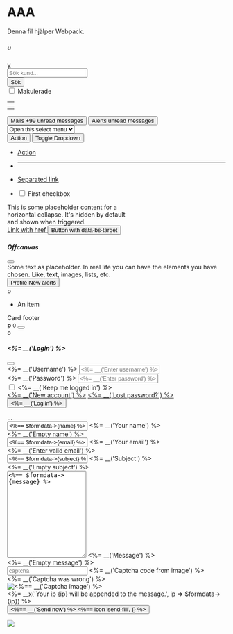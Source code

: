 # AAA

Denna fil hjälper Webpack.
<script>
const myModal = new bootstrap.Modal('#universalmodal');
myModal.show();
</script>
<div class="row row-cols-1 row-cols-md-3 g-4 g-0 gap-0 row-gap-3">
  <div class="col-md-5 alert alert-light">
    <div class="card h-100 alert-danger">
      <h5 class="card-header orange border-0">u</h5>
      <div class="card-body m-0 p-2 input-group gx-0 gy-2 gap-2 mb-1 gx-2">
        <a class="badge rounded-pill text-bg-primary" href="/fortnox/work">y</a>
        <form name="searchcustomer" method="post" action="customer/">
          <input type="hidden" name="what" value="customer" />
          <div class="form-group row">
            <div class="custom-control custom-control-inline col-xl-5 text-primary">
              <input class="form-control" type="text" name="searchterm" value="" placeholder="Sök kund..." />
            </div>
            <div class="custom-control custom-control-inline col-2 col-lg-2">
              <input class="form-control btn btn-primary btn-sm rounded-lg" type="submit" value="Sök" />
            </div>
            <div class="form-check form-check-inline mx-2 pt-2 col-xl-2">
              <input class="form-check-input" type="checkbox" id="makulerade" name="makulerade" value="1" />
              <label class="form-check-label" for="makulerade">Makulerade</label>
            </div>
          </div>
        </form>
      </div>
    </div>
  </div>
</div>
<table id="invoices" class="table table-sm table-striped translate-middle-y">
  <thead class="end-0 bottom-0">
    <tr><th></th></tr>
  </thead>
  <tbody>
    <tr><td></td></tr>
  </tbody>
</table>

<button type="button" class="btn btn-primary position-relative">
Mails <span class="position-absolute top-0 start-100 translate-middle badge rounded-pill bg-secondary">+99 <span class="visually-hidden">unread messages</span></span>
</button>

<button type="button" class="btn btn-primary position-relative">
Alerts <span class="position-absolute top-0 start-100 translate-middle badge border border-light rounded-circle bg-danger p-2"><span class="visually-hidden">unread messages</span></span>
</button>


<select class="form-select form-select-sm" aria-label="Small select example">
  <option selected>Open this select menu</option>
  <option value="1">One</option>
</select>
<div class="btn-group d-block">
  <button type="button" class="btn btn-outline-primary">Action</button>
  <button type="button" class="btn btn-outline-primary dropdown-toggle dropdown-toggle-split" data-bs-toggle="dropdown" aria-expanded="false">
    <span class="visually-hidden">Toggle Dropdown</span>
  </button>
  <ul class="dropdown-menu p-2 px-2">
    <li><a class="dropdown-item" href="#">Action</a></li>
    <li><hr class="dropdown-divider mx-0"></li>
    <li><a class="dropdown-item" href="#">Separated link</a></li>
  </ul>
</div>
<ul class="list-group">
  <li class="list-group-item d-flex">
    <input class="form-check-input me-1" type="checkbox" value="" id="firstCheckboxStretched">
    <label class="form-check-label stretched-link w-auto flex-grow-1" for="firstCheckboxStretched">First checkbox</label>
  </li>
</ul>
<div class="collapse collapse-horizontal" id="collapseWidthExample">
    <div class="card card-body text-bg-danger" style="width: 300px;">
      This is some placeholder content for a horizontal collapse. It's hidden by default and shown when triggered.
    </div>
</div>
<a class="btn btn-primary" data-bs-toggle="offcanvas" href="#offcanvasExample" role="button" aria-controls="offcanvasExample">
  Link with href
</a>
<button class="btn btn-primary" type="button" data-bs-toggle="offcanvas" data-bs-target="#offcanvasExample" aria-controls="offcanvasExample">
  Button with data-bs-target
</button>

<div class="offcanvas offcanvas-start" tabindex="-1" id="offcanvasExample" aria-labelledby="offcanvasExampleLabel">
  <div class="offcanvas-header clearfix col-md-2">
    <h5 class="offcanvas-title bg-primary" id="offcanvasExampleLabel">Offcanvas</h5>
    <button type="button" class="btn-close" data-bs-dismiss="offcanvas" aria-label="Close"></button>
  </div>
  <div class="offcanvas-body">
    <div>
      Some text as placeholder. In real life you can have the elements you have chosen. Like, text, images, lists, etc.
    </div>
  </div>
</div>
<button type="button" class="btn btn-primary position-relative text-end">
  Profile
  <span class="position-absolute top-0 start-100 translate-middle p-2 bg-danger border border-light
badge rounded-pill rounded-circle">
    <span class="visually-hidden">New alerts</span>
  </span>
</button>

<div class="card" style="width: 18rem;">
  <div class="card-header top-50 me-2">p</div>
  <ul class="list-group list-group-flush">
    <li class="list-group-item fw-bold">An item</li>
  </ul>
  <div class="card-footer bg-warning text-dark">
    Card footer
  </div>
</div>

<div class="toast bg-light show" role="alert" data-bs-animation="true" data-bs-delay="3000" aria-live="assertive" aria-atomic="true">
  <div class="toast-header col">
    <strong class="me-auto toast-title bg-danger">p</strong>
    <small class="text-body-secondary toast-time mx-1">0</small>
    <button type="button" class="btn-close" data-bs-dismiss="toast" aria-label="<%== __('Close') %>"></button>
  </div>
  <div class="toast-body bg-success text-white" onclick="sprintf('Hi %.2f', 3.141); alert(shortbytes(12234556));">o
  </div>
</div>
<script>
  var data = [
    { name: { first: 'Josh', last: 'Jones' }, age: 30 },
    { name: { first: 'Carlos', last: 'Jacques' }, age: 19 },
    { name: { first: 'Carlos', last: 'Dante' }, age: 23 }
  ];
  data.sortBy('age');
</script>
<form action="/login" id="loginform" method="post" data-method="post" class="modal-content">
  <input type="hidden" name="test" value="get_login_like" />
  <div class="modal-header">
    <h5 class="modal-title mr-auto" id="modaltitle"><%= __('Login') %></h5>
    <button type="button" class="btn-close" data-bs-dismiss="modal" aria-label="<%= __('Close') %>"></button>
  </div>
  <div class="modal-body">
    <div class="form-group col-md-6">
      <div class="alert alert-light" role="alert" id="loginalert"></div>
      <label for="username"><%= __('Username') %></label>
      <input type="text" class="form-control" name="username" id="username" placeholder="<%= __('Enter username') %>" autocomplete="username" />
    </div>
    <div class="form-group col-md-6">
      <label for="password"><%= __('Password') %></label>
      <input type="password" class="form-control" name="password" id="password" placeholder="<%= __('Enter password') %>" autocomplete="current-password" />
    </div>
    <div class="form-check my-3 col-md-12">
      <input type="checkbox" class="form-check-input" name="rememberme" id="rememberme" />
      <label class="form-check-label" for="rememberme"><%= __('Keep me logged in') %></label>
    </div>
  </div>
  <div class="modal-footer">
    <div class="row">
      <div class="col-sm-9">
        <a href="/user/register.html" class="btn btn-primary"><%= __('New account') %></a>
        <a href="/login/lostpassword.html" class="btn btn-primary"><%= __('Lost password?') %></a>
      </div>
      <div class="col-sm-3">
        <button type="submit" id="submitlogin" class="btn btn-primary"><%= __('Log in') %></button>
      </div>
    </div>
  </div>
</form>
<div class="d-flex justify-content-between">...</div>
<div class="row">
  <div class="col-md-8" id="compose">
    <form class="row g-3 needs-validation" id="contactform" method="post">
      <div class="form-floating mb-3 col-md-6">
        <input type="text" class="form-control<%= $valid->{name} %>" id="name" name="name" value="<%== $formdata->{name} %>" placeholder="<%= __('Your name') %>" aria-describedby="name invalidname">
        <label for="name" class="form-label"><%= __('Your name') %></label>
        <div id="invalidname" class="invalid-feedback"><%= __('Empty name') %></div>
      </div>
      <div class="form-floating mb-3 col-md-6">
        <input type="email" class="form-control<%= $valid->{email} %>" id="email" name="email" value="<%== $formdata->{email} %>" placeholder="me@example.com" aria-describedby="email invalidemail">
        <label for="email" class="form-label"><%= __('Your email') %></label>
        <div id="invalidemail" class="invalid-feedback"><%= __('Enter valid email') %></div>
      </div>
      <div class="form-floating mb-3 col-md-12">
        <input type="text" class="form-control<%= $valid->{subject} %>" id="subject" name="subject" value="<%== $formdata->{subject} %>" placeholder="<%= __('Subject') %>" aria-describedby="invalidsubject">
        <label for="subject" class="form-label"><%= __('Subject') %></label>
        <div id="invalidsubject" class="invalid-feedback"><%= __('Empty subject') %></div>
      </div>
      <div class="form-floating mb-3 col-md-12 sgrow-wrap">
        <textarea class="form-control<%= $valid->{message} %>" placeholder="<%= __('Message') %>" id="message" name="message" style="height: 200px" aria-describedby="invalidmessage"><%== $formdata->{message} %></textarea>
        <label for="message"><%= __('Message') %></label>
        <div id="invalidmessage" class="invalid-feedback"><%= __('Empty message') %></div>
      </div>
      <div class="form-floating mb-3 col-md-6">
        <input type="text" class="form-control<%= $valid->{captcha} %>" id="captcha" name="captcha" placeholder="captcha" aria-describedby="invalidcaptcha" />
        <label for="captcha" class="form-label"><%= __('Captcha code from image') %></label>
        <div id="invalidcaptcha" class="invalid-feedback"><%= __('Captcha was wrong') %></div>
      </div>
      <div class="form-floating mb-3 col-md-6">
        <img src="/captcha.png" class="img-fluid" alt="<%== __('Captcha image') %>" height="<%= config->{captcha}->{height} %>" width="<%= config->{captcha}->{width} %>" />
      </div>
      <div class="col-12" id="ip"><%= __x('Your ip {ip} will be appended to the message.', ip => $formdata->{ip}) %></div>
      <button type="submit" class="btn btn-primary">
        <span class="mx-2"><%== __('Send now') %></span>
        <%== icon 'send-fill', {} %>
      </button>
    </form>
  </div>
  <div class="col-md-4">
    <img src="/media/images/pexels-markus-winkler-4144772.jpg" class="img-fluid" />
  </div>
</div>